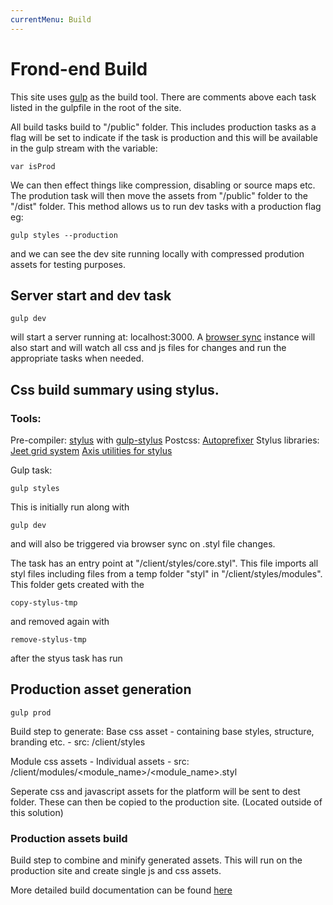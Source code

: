 ```yaml
---
currentMenu: Build
---
```


Frond-end Build
============

This site uses [gulp](http://gulpjs.com/) as the build tool. There are comments above each task listed in the gulpfile in the root of the site.

All build tasks build to "/public" folder. This includes production tasks as a flag will be set to indicate if the task is production and this will be available in the gulp stream with the variable:
```
var isProd
```
We can then effect things like compression, disabling or source maps etc. The prodution task will then move the assets from "/public" folder to the "/dist" folder.
This method allows us to run dev tasks with a production flag eg:
```
gulp styles --production
```
and we can see the dev site running locally with compressed prodution assets for testing purposes.

## Server start and dev task
```
gulp dev
```
will start a server running at: localhost:3000. 
A [browser sync](https://www.npmjs.com/package/browser-sync) instance will also start and will watch all css and js files for changes and run the appropriate tasks when needed.

## Css build summary using stylus.
### Tools:
Pre-compiler:
[stylus](https://learnboost.github.io/stylus/) with [gulp-stylus](https://www.npmjs.com/package/gulp-stylus)
Postcss: 
[Autoprefixer](https://www.npmjs.com/package/autoprefixer) 
Stylus libraries:
[Jeet grid system](http://jeet.gs/)
[Axis utilities for stylus](http://axis.netlify.com/)

Gulp task:
```
gulp styles
```
This is initially run along with 
```
gulp dev
```
and will also be triggered via browser sync on .styl file changes.

The task has an entry point at "/client/styles/core.styl". This file imports all styl files including files from a temp folder "styl" in "/client/styles/modules". This folder gets created with the
```
copy-stylus-tmp
```
and removed again with
```
remove-stylus-tmp
```
after the styus task has run



## Production asset generation

```
gulp prod
```

Build step to generate:
Base css asset - containing base styles, structure, branding etc.
    - src: /client/styles

Module css assets - Individual assets
    - src: /client/modules/<module_name>/<module_name>.styl

Seperate css and javascript assets for the platform will be sent to dest folder. These can then be copied to the production site. (Located outside of this solution)

### Production assets build
Build step to combine and minify generated assets. This will run on the production site and create single js and css assets.

More detailed build documentation can be found [here](frontend/build/index)
